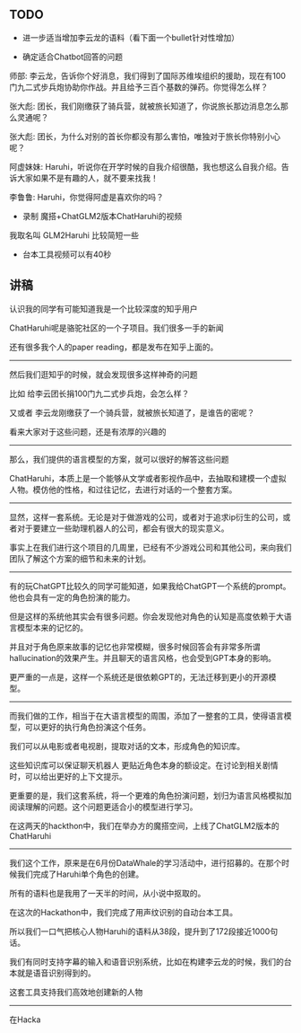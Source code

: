 
## TODO

+ 进一步适当增加李云龙的语料（看下面一个bullet针对性增加）

+ 确定适合Chatbot回答的问题

师部: 李云龙，告诉你个好消息，我们得到了国际苏维埃组织的援助，现在有100门九二式步兵炮协助你作战。并且给予三百个基数的弹药。你觉得怎么样？

张大彪: 团长，我们刚缴获了骑兵营，就被旅长知道了，你说旅长那边消息怎么那么灵通呢？

张大彪: 团长，为什么对别的首长你都没有那么害怕，唯独对于旅长你特别小心呢？

阿虚妹妹: Haruhi，听说你在开学时候的自我介绍很酷，我也想这么自我介绍。告诉大家如果不是有趣的人，就不要来找我！

李鲁鲁: Haruhi，你觉得阿虚是喜欢你的吗？

+ 录制 魔搭+ChatGLM2版本ChatHaruhi的视频

我取名叫 GLM2Haruhi 比较简短一些

+ 台本工具视频可以有40秒

## 讲稿

认识我的同学有可能知道我是一个比较深度的知乎用户

ChatHaruhi呢是骆驼社区的一个子项目。我们很多一手的新闻

还有很多我个人的paper reading，都是发布在知乎上面的。

---

然后我们逛知乎的时候，就会发现很多这样神奇的问题

比如 给李云团长捐100门九二式步兵炮，会怎么样？

又或者 李云龙刚缴获了一个骑兵营，就被旅长知道了，是谁告的密呢？

看来大家对于这些问题，还是有浓厚的兴趣的

---

那么，我们提供的语言模型的方案，就可以很好的解答这些问题

ChatHaruhi，本质上是一个能够从文学或者影视作品中，去抽取和建模一个虚拟人物。模仿他的性格，和过往记忆，去进行对话的一个整套方案。

---

显然，这样一套系统。无论是对于做游戏的公司，或者对于追求ip衍生的公司，或者对于要建立一些助理机器人的公司，都会有很大的现实意义。

事实上在我们进行这个项目的几周里，已经有不少游戏公司和其他公司，来向我们团队了解这个方案的细节和未来的计划。

---

有的玩ChatGPT比较久的同学可能知道，如果我给ChatGPT一个系统的prompt。他也会具有一定的角色扮演的能力。

但是这样的系统他其实会有很多问题。你会发现他对角色的认知是高度依赖于大语言模型本来的记忆的。

并且对于角色原来故事的记忆也非常模糊，很多时候回答会有非常多所谓hallucination的效果产生。并且聊天的语言风格，也会受到GPT本身的影响。

更严重的一点是，这样一个系统还是很依赖GPT的，无法迁移到更小的开源模型。

---

而我们做的工作，相当于在大语言模型的周围，添加了一整套的工具，使得语言模型，可以更好的执行角色扮演这个任务。

我们可以从电影或者电视剧，提取对话的文本，形成角色的知识库。

这些知识库可以保证聊天机器人 更贴近角色本身的额设定。在讨论到相关剧情时，可以给出更好的上下文提示。

更重要的是，我们这套系统，将一个更难的角色扮演问题，划归为语言风格模拟加阅读理解的问题。这个问题更适合小的模型进行学习。

在这两天的hackthon中，我们在举办方的魔搭空间，上线了ChatGLM2版本的ChatHaruhi

---

我们这个工作，原来是在6月份DataWhale的学习活动中，进行招募的。在那个时候我们完成了Haruhi单个角色的创建。

所有的语料也是我用了一天半的时间，从小说中抠取的。

在这次的Hackathon中，我们完成了用声纹识别的自动台本工具。

所以我们一口气把核心人物Haruhi的语料从38段，提升到了172段接近1000句话。

我们有同时支持字幕的输入和语音识别系统，比如在构建李云龙的时候，我们的台本就是语音识别得到的。

这套工具支持我们高效地创建新的人物


---


在Hacka

